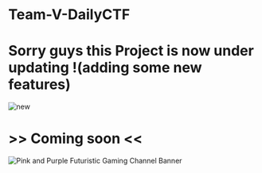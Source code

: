 # Team-V-DailyCTF

# Sorry guys this Project is now under updating !(adding some new features) 
![new](https://github.com/DevVj-1/Team-V-X-DailyCTF/assets/106962581/0072e044-b948-4d77-b57b-3fff408ddd1a)


# >> Coming soon <<
![Pink and Purple Futuristic Gaming Channel Banner](https://github.com/DevVj-1/Team-V-X-DailyCTF/assets/106962581/aae3258d-61b0-4423-89b7-86b7e8543467)

